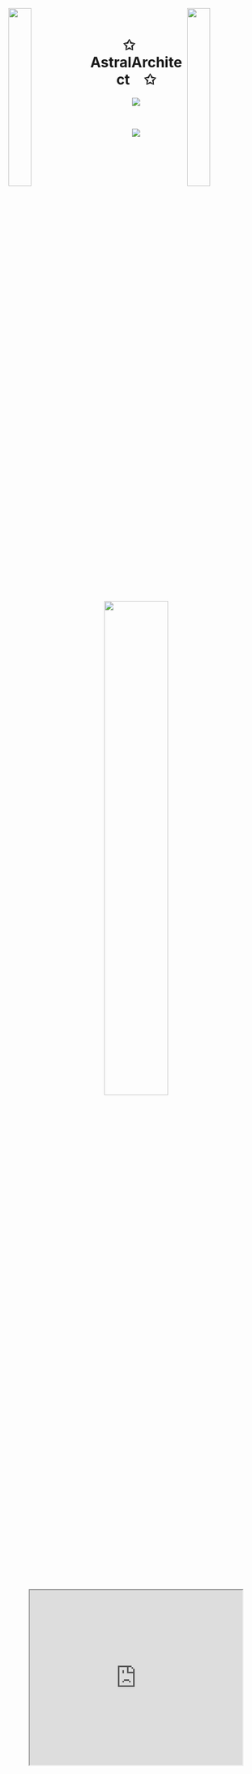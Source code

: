 <img align="left" src="https://user-images.githubusercontent.com/65187002/144930161-2f783401-8d27-4fdf-a2f7-cc0ba32f1f1f.gif" width="30%" style="display:inline;"><img align="right" src="https://user-images.githubusercontent.com/65187002/144930161-2f783401-8d27-4fdf-a2f7-cc0ba32f1f1f.gif" width="30%" style="display:inline;">
<br>
<p align="center">
    <h1 align="center">✩&emsp;AstralArchitect&emsp;✩</h1>
</p>
<p align="center">
    <img src="https://readme-typing-svg.herokuapp.com/?lines=Yooooooooooo;Welcome+on+my+profile!;Have+a+look+around!&font=Fira%20Code&color=%23D62F79&center=true&width=280&height=50">
</p>
<br>
<p align="center">
    <img id="preview" src="https://komarev.com/ghpvc/?username=AstralArchitect&color=grey">
</p>
<p align="center">
    <a href="https://github.com/AstralArchitect"><img width="50%" src="https://github-readme-stats.vercel.app/api/top-langs/?username=AstralArchitect&theme=auto&layout=compact&hide=html,css&langs_count=7&bg_color=101010&hide_title=false"></a>

<iframe width="420" height="345" src="https://youtube.com/embed/dQw4w9WgXcQ/?autostart=1&mute=1">
</iframe>

</p>
